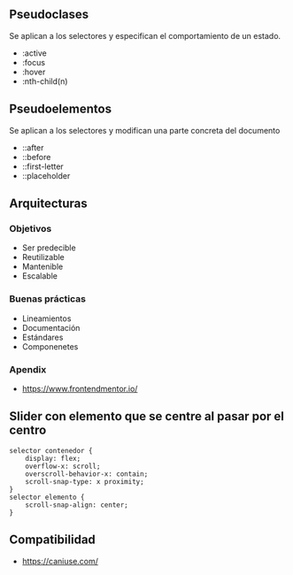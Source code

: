 ## Pseudoclases
Se aplican a los selectores y especifican el comportamiento de un estado.
- :active
- :focus
- :hover
- :nth-child(n)

## Pseudoelementos
Se aplican a los selectores y modifican una parte concreta del documento
- ::after
- ::before
- ::first-letter
- ::placeholder

## Arquitecturas
### Objetivos
- Ser predecible
- Reutilizable
- Mantenible
- Escalable

### Buenas prácticas
- Lineamientos
- Documentación
- Estándares
- Componenetes

### Apendix
- https://www.frontendmentor.io/

## Slider con elemento que se centre al pasar por el centro
    selector contenedor {
        display: flex;
        overflow-x: scroll;
        overscroll-behavior-x: contain;
        scroll-snap-type: x proximity;
    }
    selector elemento {
        scroll-snap-align: center;
    }

## Compatibilidad
- https://caniuse.com/